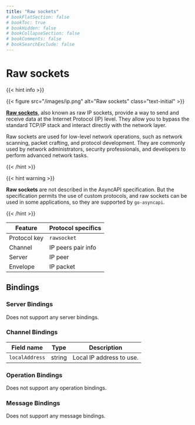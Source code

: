 ```yaml
---
title: "Raw sockets"
# bookFlatSection: false
# bookToc: true
# bookHidden: false
# bookCollapseSection: false
# bookComments: false
# bookSearchExclude: false
---
```


# Raw sockets

<link rel="stylesheet" href="/css/text.css">

{{< hint info >}}

{{< figure src="/images/ip.png" alt="Raw sockets" class="text-initial" >}}

**[Raw sockets](https://en.wikipedia.org/wiki/Raw_socket)**, also known as raw IP sockets, provide a way to send 
and receive data at the Internet Protocol (IP) level. They allow you to bypass the standard TCP/IP stack and 
interact directly with the network layer.

Raw sockets are used for low-level network operations, such as network scanning, packet crafting, and protocol
development. They are commonly used by network administrators, security professionals, and developers to perform
advanced network tasks.

{{< /hint >}}

{{< hint warning >}}

**Raw sockets** are not described in the AsyncAPI specification. But the specification permits the use of custom protocols,
and raw sockets can be used in some applications, so they are supported by `go-asyncapi`.

{{< /hint >}}

| Feature      | Protocol specifics |
|--------------|--------------------|
| Protocol key | `rawsocket`        |
| Channel      | IP peers pair info |
| Server       | IP peer            |
| Envelope     | IP packet          |

## Bindings

### Server Bindings

Does not support any server bindings.

### Channel Bindings

| Field name     | Type    | Description              |
|----------------|---------|--------------------------|
| `localAddress` | string  | Local IP address to use. |

### Operation Bindings

Does not support any operation bindings.

### Message Bindings

Does not support any message bindings.
